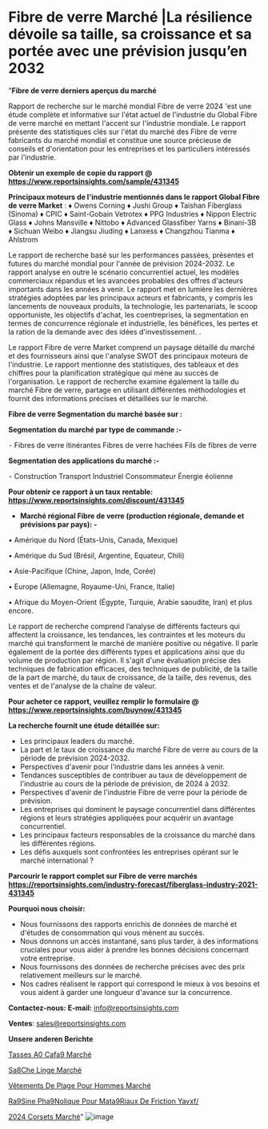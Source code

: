 # Fibre de verre Marché |La résilience dévoile sa taille, sa croissance et sa portée avec une prévision jusqu’en 2032

"<strong>Fibre de verre derniers aperçus du marché</strong>

Rapport de recherche sur le marché mondial Fibre de verre 2024 'est une étude complète et informative sur l'état actuel de l'industrie du Global Fibre de verre marché en mettant l'accent sur l'industrie mondiale. Le rapport présente des statistiques clés sur l'état du marché des Fibre de verre fabricants du marché mondial et constitue une source précieuse de conseils et d'orientation pour les entreprises et les particuliers intéressés par l'industrie.

<strong>Obtenir un exemple de copie du rapport @ <a href=https://www.reportsinsights.com/sample/431345>https://www.reportsinsights.com/sample/431345</a></strong>

<strong>Principaux moteurs de l'industrie mentionnés dans le rapport Global Fibre de verre Market</strong> :
♦ Owens Corning
♦ Jushi Group
♦ Taishan Fiberglass (Sinoma)
♦ CPIC
♦ Saint-Gobain Vetrotex
♦ PPG Industries
♦ Nippon Electric Glass
♦ Johns Mansville
♦ Nittobo
♦ Advanced Glassfiber Yarns
♦ Binani-3B
♦ Sichuan Weibo
♦ Jiangsu Jiuding
♦ Lanxess
♦ Changzhou Tianma
♦ Ahlstrom

Le rapport de recherche basé sur les performances passées, présentes et futures du marché mondial pour l'année de prévision 2024-2032. Le rapport analyse en outre le scénario concurrentiel actuel, les modèles commerciaux répandus et les avancées probables des offres d'acteurs importants dans les années à venir. Le rapport met en lumière les dernières stratégies adoptées par les principaux acteurs et fabricants, y compris les lancements de nouveaux produits, la technologie, les partenariats, le scoop opportuniste, les objectifs d'achat, les coentreprises, la segmentation en termes de concurrence régionale et industrielle, les bénéfices, les pertes et la ration de la demande avec des idées d'investissement. .

Le rapport Fibre de verre Market comprend un paysage détaillé du marché et des fournisseurs ainsi que l'analyse SWOT des principaux moteurs de l'industrie. Le rapport mentionne des statistiques, des tableaux et des chiffres pour la planification stratégique qui mène au succès de l'organisation. Le rapport de recherche examine également la taille du marché Fibre de verre, partage en utilisant différentes méthodologies et fournit des informations précises et détaillées sur le marché.

<strong>Fibre de verre Segmentation du marché basée sur :</strong>

<strong>Segmentation du marché par type de commande :-</strong>

⁃ Fibres de verre itinérantes
Fibres de verre hachées
Fils de fibres de verre

<strong>Segmentation des applications du marché :-</strong>

⁃ Construction
Transport
Industriel
Consommateur
Énergie éolienne

<strong>Pour obtenir ce rapport à un taux rentable: <a href=https://www.reportsinsights.com/discount/431345>https://www.reportsinsights.com/discount/431345</a></strong>
<ul>
  <li><strong>Marché régional Fibre de verre (production régionale, demande et prévisions par pays): -</strong></li>
</ul>
• Amérique du Nord (États-Unis, Canada, Mexique)

• Amérique du Sud (Brésil, Argentine, Equateur, Chili)

• Asie-Pacifique (Chine, Japon, Inde, Corée)

• Europe (Allemagne, Royaume-Uni, France, Italie)

• Afrique du Moyen-Orient (Égypte, Turquie, Arabie saoudite, Iran) et plus encore.

Le rapport de recherche comprend l’analyse de différents facteurs qui affectent la croissance, les tendances, les contraintes et les moteurs du marché qui transforment le marché de manière positive ou négative. Il parle également de la portée des différents types et applications ainsi que du volume de production par région. Il s'agit d'une évaluation précise des techniques de fabrication efficaces, des techniques de publicité, de la taille de la part de marché, du taux de croissance, de la taille, des revenus, des ventes et de l'analyse de la chaîne de valeur.

<strong>Pour acheter ce rapport, veuillez remplir le formulaire @   <a href=https://www.reportsinsights.com/buynow/431345>https://www.reportsinsights.com/buynow/431345</a></strong>

<strong>La recherche fournit une étude détaillée sur:</strong>
<ul>
  <li>Les principaux leaders du marché.</li>
  <li>La part et le taux de croissance du marché Fibre de verre au cours de la période de prévision 2024-2032.</li>
  <li>Perspectives d'avenir pour l'industrie dans les années à venir.</li>
  <li>Tendances susceptibles de contribuer au taux de développement de l'industrie au cours de la période de prévision, de 2024 à 2032.</li>
  <li>Perspectives d'avenir de l'industrie Fibre de verre pour la période de prévision.</li>
  <li>Les entreprises qui dominent le paysage concurrentiel dans différentes régions et leurs stratégies appliquées pour acquérir un avantage concurrentiel.</li>
  <li>Les principaux facteurs responsables de la croissance du marché dans les différentes régions.</li>
  <li>Les défis auxquels sont confrontées les entreprises opérant sur le marché international ?</li>
</ul>

<strong>Parcourir le rapport complet sur Fibre de verre marchés <a href=https://reportsinsights.com/industry-forecast/fiberglass-industry-2021-431345>https://reportsinsights.com/industry-forecast/fiberglass-industry-2021-431345</a></strong>

<strong>Pourquoi nous choisir:</strong>
<ul>
  <li>Nous fournissons des rapports enrichis de données de marché et d'études de consommation qui vous mènent au succès.</li>
  <li>Nous donnons un accès instantané, sans plus tarder, à des informations cruciales pour vous aider à prendre les bonnes décisions concernant votre entreprise.</li>
  <li>Nous fournissons des données de recherche précises avec des prix relativement meilleurs sur le marché.</li>
  <li>Nos cadres réalisent le rapport qui correspond le mieux à vos besoins et vous aident à garder une longueur d'avance sur la concurrence.</li>
</ul>
<strong>Contactez-nous:
</strong><strong>E-mail:</strong> <a href=mailto:info@reportsinsights.com>info@reportsinsights.com</a>

<strong>Ventes</strong>: <a href=mailto:sales@reportsinsights.com>sales@reportsinsights.com</a>

<strong>Unsere anderen Berichte</strong>

<a href=https://www.linkedin.com/pulse/tasses-%C3%A0-caf%C3%A9-march%C3%A9-analyse-des-parts-et-pr%C3%A9visions-i3ttc/>Tasses A0 Cafa9 Marché</a>

<a href=https://www.linkedin.com/pulse/s%C3%A8che-linge-march%C3%A9-de-la-taille-2024-tendance-urm7c/>Sa8Che Linge Marché</a>

<a href=https://www.linkedin.com/pulse/vêtements-de-plage-pour-hommes-marché-analyse-nzapc/>Vêtements De Plage Pour Hommes Marché</a>

<a href=https://www.linkedin.com/pulse/r%C3%A9sine-ph%C3%A9nolique-pour-mat%C3%A9riaux-de-friction-yavxf/>Ra9Sine Pha9Nolique Pour Mata9Riaux De Friction Yavxf/</a>

<a href=https://www.linkedin.com/pulse/2024-corsets-march%C3%A9-informations-couvertes-q2vwc/>2024 Corsets Marché</a>"
![image](https://github.com/daminid12/RImarket/assets/158430485/f6881602-c820-4dd5-8202-90ddd8302e5a)
